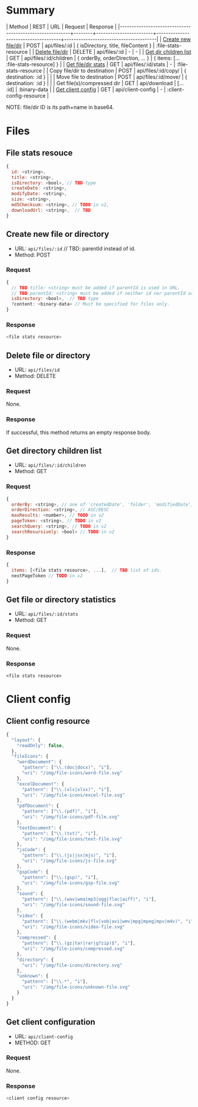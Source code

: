 # Summary

| Method                                                  | REST   | URL                    | Request                             | Response                              |
|---------------------------------------------------------+--------+------------------------+-------------------------------------+---------------------------------------|
| [Create new file/dir](#create-new-file-or-directory)    | POST   | api/files/:id          | { isDirectory, title, fileContent } | :file-stats-resource                  |
| [Delete file/dir](#delete-file-or-directory)            | DELETE | api/files/:id          | -                                   | -                                     |
| [Get dir children list](#get-directory-children-list)   | GET    | api/files/:id/children | { orderBy, orderDirection, ... }    | { items: [... :file-stats-resource] } |
| [Get file/dir stats](#get-file-or-directory-statistics) | GET    | api/files/:id/stats    | -                                   | :file-stats-resource                  |
| Copy file/dir to destination                            | POST   | api/files/:id/copy/    | { destination: :id }                |                                       |
| Move file to destination                                | POST   | api/files/:id/move/    | { destination: :id }                |                                       |
| Get file(s)/compressed dir                              | GET    | api/download           | [... :id]                           | :binary-data                          |
| [Get client config](#get-client-configuration)          | GET    | api/client-config      | -                                   | :client-config-resource               |

NOTE: file/dir ID is its path+name in base64.

# Files

## File stats resouce

```javascript
{
  id: <string>,
  title: <string>,
  isDirectory: <bool>, // TBD type
  createDate: <string>,
  modifyDate: <string>,
  size: <string>,
  md5Checksum: <string>, // TODO in v2,
  downloadUrl: <string>,  // TBD
}
```

## Create new file or directory

* URL: `api/files/:id`  // TBD: parentId instead of id.
* Method: POST

### Request

```javascript
{
  // TBD title: <string> must be added if parentId is used in URL.
  // TBD parentId: <string> must be added if neither id nor parentId are used in URL.
  isDirectory: <bool>,  // TBD type
  ?content: <binary-data> // Must be specified for files only.
}
```

### Response

```javascript
<file stats resource>
```

## Delete file or directory

* URL: `api/files/id`
* Method: DELETE

### Request

None.

### Response

If successful, this method returns an empty response body.

## Get directory children list

* URL: `api/files/:id/children`
* Method: GET

### Request

```javascript
{
  orderBy: <string>, // one of 'createdDate', 'folder', 'modifiedDate', 'quotaBytesUsed', 'title'.
  orderDirection: <string>, // ASC/DESC
  maxResults: <number>, // TODO in v2
  pageToken: <string>, // TODO in v2
  searchQuery: <string>, // TODO in v2
  searchResursively: <bool> // TODO in v2
}
```

### Response

```javascript
{
  items: [<file stats resource>, ...],  // TBD list of ids.
  nextPageToken // TODO in v2
}
```

## Get file or directory statistics

* URL: `api/files/:id/stats`
* Method: GET

### Request

None.

### Response

```
<file stats resource>
```

# Client config

## Client config resource

```javascript
{
  "layout": {
    "readOnly": false,
  },
  "fileIcons": {
    "wordDocument": {
      "pattern": ["\\.(doc|docx)", "i"],
      "uri": "/img/file-icons/word-file.svg"
    },
    "excelDocument": {
      "pattern": ["\\.(xls|xlsx)", "i"],
      "uri": "/img/file-icons/excel-file.svg"
    },
    "pdfDocument": {
      "pattern": ["\\.(pdf)", "i"],
      "uri": "/img/file-icons/pdf-file.svg"
    },
    "textDocument": {
      "pattern": ["\\.(txt)", "i"],
      "uri": "/img/file-icons/text-file.svg"
    },
    "jsCode": {
      "pattern": ["\\.(js|jsx|mjs)", "i"],
      "uri": "/img/file-icons/js-file.svg"
    },
    "gspCode": {
      "pattern": ["\\.(gsp)", "i"],
      "uri": "/img/file-icons/gsp-file.svg"
    },
    "sound": {
      "pattern": ["\\.(wav|wma|mp3|ogg|flac|aiff)", "i"],
      "uri": "/img/file-icons/sound-file.svg"
    },
    "video": {
      "pattern": ["\\.(webm|mkv|flv|vob|avi|wmv|mpg|mpeg|mpv|m4v)", "i"],
      "uri": "/img/file-icons/video-file.svg"
    },
    "compressed": {
      "pattern": ["\\.(gz|tar|rar|g?zip)$", "i"],
      "uri": "/img/file-icons/compressed.svg"
    },
    "directory": {
      "uri": "/img/file-icons/directory.svg"
    },
    "unknown": {
      "pattern": ["\\.*", "i"],
      "uri": "/img/file-icons/unknown-file.svg"
    }
  }
}
```

## Get client configuration

* URL: `api/client-config`
* METHOD: GET

### Request

None.

### Response

```javascript
<client config resource>
```
